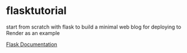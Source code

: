# flasktutorial
start from scratch with flask to build a minimal web blog for deploying to Render as an example

[Flask Documentation](https://flask.palletsprojects.com/en/2.2.x/)